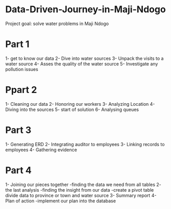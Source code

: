 # Data-Driven-Journey-in-Maji-Ndogo
Project goal: solve water problems in Maji Ndogo

# Part 1 
1- get to know our data
2- Dive into water sources
3- Unpack the visits to a water source
4- Asses the quality of the water source
5- Investigate any pollution issues

# Ppart 2
1- Cleaning our data
2- Honoring our workers
3- Analyzing Location
4- Diving into the sources
5- start of solution
6- Analysing queues

# Part 3
1- Generating ERD
2- Integrating auditor to employees
3- Linking records to employees
4- Gathering evidence

# Part 4
1- Joining our pieces together
   -finding the data we need from all tables
2- the last analysis
   -finding the insight from our data
   -create a pivot table divide data to province or town and water source
3- Summary report
4- Plan of action 
    -implement our plan into the database


   
